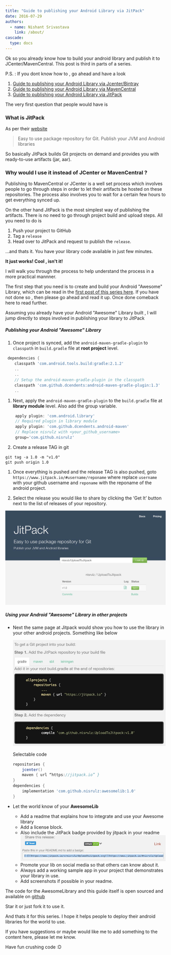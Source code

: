 ```yaml
---
title: "Guide to publishing your Android Library via JitPack"
date: 2016-07-29
authors:
  - name: Nishant Srivastava
    link: /about/
cascade:
  type: docs
---
```


Ok so you already know how to build your android library and publish it to JCenter/MavenCentral. This post is third in parts of a series.

P.S. : If you dont know how to , go ahead and have a look

1. [Guide to publishing your Android Library via Jcenter/Bintray](/posts/publish-your-android-library-via-jcenter/)
2. [Guide to publishing your Android Library via MavenCentral](/posts/publish-your-android-library-via-mavencentral/)
3. [Guide to publishing your Android Library via JitPack](#)

The very first question that people would have is

### What is JitPack

As per their [website](https://www.jitpack.io/)

> Easy to use package repository for Git. Publish your JVM and Android libraries

So basically JitPack builds Git projects on demand and provides you with ready-to-use artifacts (jar, aar).

### Why would I use it instead of JCenter or MavenCentral ?

Publishing to MavenCentral or JCenter is a well set process which involves people to go through steps in order to let their artifacts be hosted on these repositories. The process also involves you to wait for a certain few hours to get everything synced up.

On the other hand JitPack is the most simplest way of publishing the artifacts. There is no need to go through project build and upload steps. All you need to do is

1. Push your project to GitHub
1. Tag a `release`
1. Head over to JitPack and request to publish the `release`.

...and thats it. You have your library code available in just few minutes.

**It just works! Cool , isn't it!**

I will walk you through the process to help understand the process in a more practical mannner.

The first step that you need is to create and build your Android "Awesome" Library, which can be read in the [first post of this series here](/publish-your-android-library-via-jcenter/). If you have not done so , then please go ahead and read it up. Once done comeback here to read further.

Assuming you already have your Android "Awesome" Library built , I will jump directly to steps involved in publishing your library to JitPack

##### Publishing your Android "Awesome" Library

1. Once project is synced, add the `android-maven-gradle-plugin` to `classpath` in `build.gradle` file at **root project** level.

```gradle
 dependencies {
    classpath 'com.android.tools.build:gradle:2.1.2'
    ..
    ..
    // Setup the android-maven-gradle-plugin in the classpath
    classpath 'com.github.dcendents:android-maven-gradle-plugin:1.3'
    ..
```

1. Next, apply the `android-maven-gradle-plugin` to the `build.gradle` file at **library module** level. Also add the group variable.

   ```gradle
    apply plugin: 'com.android.library'
    // Required plugin in library module
    apply plugin: 'com.github.dcendents.android-maven'
    // Replace nisrulz with <your_github_username>
    group='com.github.nisrulz'
   ```

1. Create a release TAG in git

```
git tag -a 1.0 -m "v1.0"
git push origin 1.0
```

1. Once everything is pushed and the release TAG is also pushed, goto `https://www.jitpack.io/#username/reponame` where replace `username` with your github username and `reponame` with the reponame of the android project.

1. Select the release you would like to share by clicking the ‘Get It’ button next to the list of releases of your repository.

![screenshot1](img/uploadtojitpack/sc1.jpeg)

##### Using your Android "Awesome" Library in other projects

- Next the same page at Jitpack would show you how to use the library in your other android projects. Something like below

  ![screenshot1](img/uploadtojitpack/sc2.jpeg)

  Selectable code

  ```gradle
  repositories {
      jcenter()
      maven { url “https://jitpack.io” }
  }
  dependencies {
      implementation 'com.github.nisrulz:awesomelib:1.0'
  }
  ```

- Let the world know of your **AwesomeLib**
  - Add a readme that explains how to integrate and use your Awesome library
  - Add a license block.
  - Also include the JitPack badge provided by jitpack in your readme
    ![badge](img/uploadtojitpack/badge.jpeg)
  - Promote your lib on social media so that others can know about it.
  - Always add a working sample app in your project that demonstrates your library in use.
  - Add screenshots if possible in your readme.

The code for the AwesomeLibrary and this guide itself is open sourced and available on [github](https://github.com/nisrulz/UploadToJitpack)

Star it or just fork it to use it.

And thats it for this series. I hope it helps people to deploy their android libraries for the world to use.

If you have suggestions or maybe would like me to add something to the content here, please let me know.

Have fun crushing code :D
